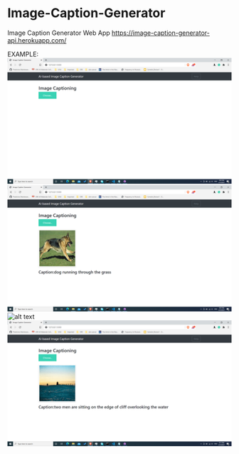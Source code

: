 # Image-Caption-Generator
Image Caption Generator Web App
https://image-caption-generator-api.herokuapp.com/

EXAMPLE:
![alt text](https://github.com/Gujar-Shubham/Image-Caption-Generator/blob/main/uploads/Screenshot%20(112).png?raw=true)
![alt text](https://github.com/Gujar-Shubham/Image-Caption-Generator/blob/main/uploads/Screenshot%20(113).png?raw=true)
![alt text](https://github.com/Gujar-Shubham/Image-Caption-Generator/blob/main/uploads/Screenshot%20(115).png?raw=true)
![alt text](https://github.com/Gujar-Shubham/Image-Caption-Generator/blob/main/uploads/Screenshot%20(116).png?raw=true)

